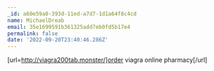 ```yaml
---
_id: a60e59a0-393d-11ed-a7d7-1d1a64f8c4cd
name: MichaelDreab
email: 35e1699591b361325add7eb0fd5b17e4
permalink: false
date: '2022-09-20T23:40:46.286Z'
---
```

[url=http://viagra200tab.monster/]order viagra online pharmacy[/url]
